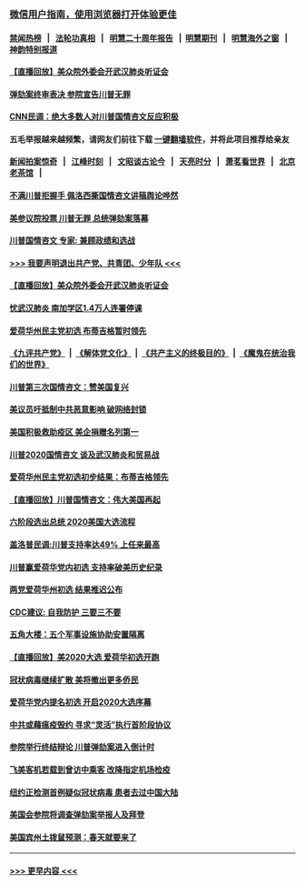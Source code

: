 ### [微信用户指南，使用浏览器打开体验更佳](https://github.com/gfw-breaker/banned-news1/blob/master/indexes/wechat-guide.md?t=0)
#### [禁闻热榜](热点新闻.md?t=0)  &nbsp;&nbsp;|&nbsp;&nbsp; [法轮功真相](https://github.com/gfw-breaker/truth/blob/master/README.md?t=0) &nbsp;&nbsp;|&nbsp;&nbsp; [明慧二十周年报告](https://github.com/gfw-breaker/mh-reports/blob/master/README.md?t=0) &nbsp;&nbsp;|&nbsp;&nbsp;[明慧期刊](https://github.com/gfw-breaker/mh-qikan) &nbsp;&nbsp;|&nbsp;&nbsp; [明慧海外之窗](https://github.com/gfw-breaker/mh-news/blob/master/README.md?t=0) &nbsp;&nbsp;|&nbsp;&nbsp; [神韵特别报道](https://github.com/gfw-breaker/mh-news/blob/master/shenyun.md?t=0)
#### [【直播回放】美众院外委会开武汉肺炎听证会](../pages/prog203/a102770446.md?t=02061102) 
#### [弹劾案终审表决 参院宣告川普无罪](../pages/prog203/a102770372.md?t=02061102) 
#### [CNN民调：绝大多数人对川普国情咨文反应积极](../pages/prog203/a102770266.md?t=02061102) 
#### 五毛举报越来越频繁，请网友们前往下载 [一键翻墙软件](https://github.com/gfw-breaker/ssr-accounts)，并将此项目推荐给亲友
#### [新闻拍案惊奇](https://github.com/gfw-breaker/banned-news1/blob/master/pages/link4.md) &nbsp;&nbsp;|&nbsp;&nbsp; [江峰时刻](https://github.com/gfw-breaker/banned-news1/blob/master/pages/link4.md) &nbsp;&nbsp;|&nbsp;&nbsp; [文昭谈古论今](https://github.com/gfw-breaker/banned-news1/blob/master/pages/link4.md) &nbsp;&nbsp;|&nbsp;&nbsp; [天亮时分](https://github.com/gfw-breaker/banned-news1/blob/master/pages/link4.md) &nbsp;&nbsp;|&nbsp;&nbsp; [萧茗看世界](https://github.com/gfw-breaker/banned-news1/blob/master/pages/link4.md) &nbsp;&nbsp;|&nbsp;&nbsp; [北京老茶馆](https://github.com/gfw-breaker/banned-news1/blob/master/pages/link4.md) &nbsp;&nbsp;|&nbsp;&nbsp; 
#### [不满川普拒握手 佩洛西撕国情咨文讲稿舆论哗然](../pages/prog203/a102770197.md?t=02061102) 
#### [美参议院投票 川普无罪 总统弹劾案落幕](../pages/prog203/a102770339.md?t=02061102) 
#### [川普国情咨文 专家: 兼顾政绩和选战](../pages/prog203/a102770277.md?t=02061102) 
#### [>>> 我要声明退出共产党、共青团、少年队 <<<](https://github.com/begood0513/goodnews/blob/master/quit/letter.md) 
#### [【直播回放】美众院外委会开武汉肺炎听证会](../pages/prog203/a102770210.md?t=02061102) 
#### [忧武汉肺炎 南加学区1.4万人连署停课](../pages/prog203/a102770166.md?t=02061102) 
#### [爱荷华州民主党初选 布蒂吉格暂时领先](../pages/prog203/a102770142.md?t=02061102) 
#### [《九评共产党》](https://github.com/begood0513/9ping.md/blob/master/README.md) &nbsp;|&nbsp; [《解体党文化》](../../../../jtdwh.md/blob/master/README.md)  &nbsp;|&nbsp; [《共产主义的终极目的》](../../../../gczydzjmd.md/blob/master/README.md) &nbsp;|&nbsp; [《魔鬼在统治我们的世界》](../../../../mgztzwmdsj.md/blob/master/README.md) 
#### [川普第三次国情咨文：赞美国复兴](../pages/prog203/a102770133.md?t=02061102) 
#### [美议员吁抵制中共恶意影响 破网络封锁](../pages/prog203/a102770069.md?t=02061102) 
#### [美国积极救助疫区 美企捐赠名列第一](../pages/prog203/a102770023.md?t=02061102) 
#### [川普2020国情咨文 谈及武汉肺炎和贸易战](../pages/prog203/a102769813.md?t=02061102) 
#### [爱荷华州民主党初选初步结果：布蒂吉格领先](../pages/prog203/a102769463.md?t=02061102) 
#### [【直播回放】川普国情咨文：伟大美国再起](../pages/prog203/a102768464.md?t=02061102) 
#### [六阶段选出总统 2020美国大选流程](../pages/prog203/a102769417.md?t=02061102) 
#### [盖洛普民调:川普支持率达49% 上任来最高](../pages/prog203/a102769331.md?t=02061102) 
#### [川普赢爱荷华党内初选 支持率破美历史纪录](../pages/prog203/a102769296.md?t=02061102) 
#### [两党爱荷华州初选 结果推迟公布](../pages/prog203/a102769256.md?t=02061102) 
#### [CDC建议: 自我防护 三要三不要](../pages/prog203/a102769261.md?t=02061102) 
#### [五角大楼：五个军事设施协助安置隔离](../pages/prog203/a102769237.md?t=02061102) 
#### [【直播回放】美2020大选 爱荷华初选开跑](../pages/prog203/a102768484.md?t=02061102) 
#### [冠状病毒继续扩散 美将撤出更多侨民](../pages/prog203/a102768407.md?t=02061102) 
#### [爱荷华党内提名初选 开启2020大选序幕](../pages/prog203/a102768451.md?t=02061102) 
#### [中共或藉瘟疫毁约 寻求“灵活”执行首阶段协议](../pages/prog203/a102768331.md?t=02061102) 
#### [参院举行终结辩论 川普弹劾案进入倒计时](../pages/prog203/a102768276.md?t=02061102) 
#### [飞美客机若载到曾访中乘客 改降指定机场检疫](../pages/prog203/a102767735.md?t=02061102) 
#### [纽约正检测首例疑似冠状病毒 患者去过中国大陆](../pages/prog203/a102767642.md?t=02061102) 
#### [美国会参院将调查弹劾案举报人及拜登](../pages/prog203/a102767546.md?t=02061102) 
#### [美国宾州土拨鼠预测：春天就要来了](../pages/prog203/a102767516.md?t=02061102) 

----
#### [ >>> 更早内容 <<< ](../indexes/prog203-earlier.md)
